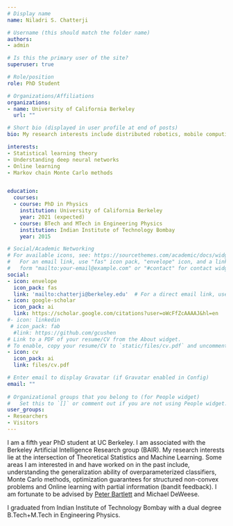 ```yaml
---
# Display name
name: Niladri S. Chatterji

# Username (this should match the folder name)
authors:
- admin

# Is this the primary user of the site?
superuser: true

# Role/position
role: PhD Student

# Organizations/Affiliations
organizations:
- name: University of California Berkeley
  url: ""

# Short bio (displayed in user profile at end of posts)
bio: My research interests include distributed robotics, mobile computing and programmable matter.

interests:
- Statistical learning theory
- Understanding deep neural networks
- Online learning
- Markov chain Monte Carlo methods


education:
  courses:
  - course: PhD in Physics
    institution: University of California Berkeley
    year: 2021 (expected)
  - course: BTech and MTech in Engineering Physics
    institution: Indian Institute of Technology Bombay
    year: 2015

# Social/Academic Networking
# For available icons, see: https://sourcethemes.com/academic/docs/widgets/#icons
#   For an email link, use "fas" icon pack, "envelope" icon, and a link in the
#   form "mailto:your-email@example.com" or "#contact" for contact widget.
social:
- icon: envelope
  icon_pack: fas
  link: 'mailto:chatterji@berkeley.edu'  # For a direct email link, use "mailto:test@example.org".
- icon: google-scholar
  icon_pack: ai
  link: https://scholar.google.com/citations?user=oWcFfZcAAAAJ&hl=en
#- icon: linkedin
 # icon_pack: fab
  #link: https://github.com/gcushen
# Link to a PDF of your resume/CV from the About widget.
# To enable, copy your resume/CV to `static/files/cv.pdf` and uncomment the lines below.  
- icon: cv
  icon_pack: ai
  link: files/cv.pdf

# Enter email to display Gravatar (if Gravatar enabled in Config)
email: ""
  
# Organizational groups that you belong to (for People widget)
#   Set this to `[]` or comment out if you are not using People widget.  
user_groups:
- Researchers
- Visitors
---
```


I am a fifth year PhD student at UC Berkeley. I am associated with the Berkeley Artificial Intelligence Research group (BAIR). My research interests lie at the intersection of Theoretical Statistics and Machine Learning. Some areas I am interested in and have worked on in the past include, understanding the generalization ability of overparameterized classifiers, Monte Carlo methods, optimization guarantees for structured non-convex problems and Online learning with partial information (bandit feedback). I am fortunate to be advised by <a href="https://www.stat.berkeley.edu/~bartlett/" target="_blank">Peter Bartlett</a> and Michael DeWeese.

I graduated from Indian Institute of Technology Bombay with a dual degree B.Tech+M.Tech in Engineering Physics.